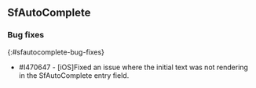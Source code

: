 ## SfAutoComplete

### Bug fixes

{:#sfautocomplete-bug-fixes}

- \#I470647 - [iOS]Fixed an issue where the initial text was not rendering in the SfAutoComplete entry field.